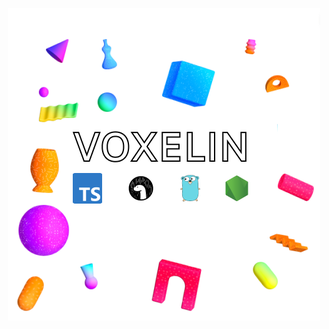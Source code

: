 <p align="center">
  <img src="https://raw.githubusercontent.com/voxelin/voxelin/master/Group%202.png">
</p>
